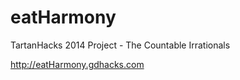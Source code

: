 eatHarmony
==========

TartanHacks 2014 Project - The Countable Irrationals

http://eatHarmony.gdhacks.com
